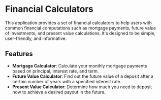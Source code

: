 # Financial Calculators

This application provides a set of financial calculators to help users with common financial computations such as mortgage payments, future value of investments, and present value calculations. It's designed to be simple, user-friendly, and informative.

## Features

- **Mortgage Calculator**: Calculate your monthly mortgage payments based on principal, interest rate, and term.
- **Future Value Calculator**: Find out the future value of a deposit after a certain number of years with a specified interest rate.
- **Present Value Calculator**: Determine how much you need to deposit now to achieve a desired payout in the future.
